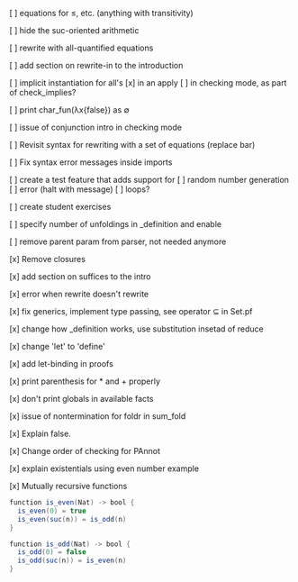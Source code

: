 [ ] equations for ≤, etc. (anything with transitivity)

[ ] hide the suc-oriented arithmetic

[ ] rewrite with all-quantified equations

[ ] add section on rewrite-in to the introduction

[ ] implicit instantiation for all's
  [x] in an apply
  [ ] in checking mode, as part of check_implies?

[ ] print char_fun(λx{false}) as ∅

[ ] issue of conjunction intro in checking mode

[ ] Revisit syntax for rewriting with a set of equations (replace bar)

[ ] Fix syntax error messages inside imports

[ ] create a test feature that adds support for
	[ ] random number generation
	[ ] error (halt with message)
	[ ] loops?

[ ] create student exercises

[ ] specify number of unfoldings in _definition and enable

[ ] remove parent param from parser, not needed anymore

[x] Remove closures

[x] add section on suffices to the intro

[x] error when rewrite doesn't rewrite

[x] fix generics, implement type passing, see operator ⊆ in Set.pf

[x] change how _definition works, use substitution insetad of reduce

[x] change 'let' to 'define'

[x] add let-binding in proofs

[x] print parenthesis for * and + properly

[x] don't print globals in available facts

[x] issue of nontermination for foldr in sum_fold

[x] Explain false.

[x] Change order of checking for PAnnot

[x] explain existentials using even number example

[x] Mutually recursive functions

``` {.java file=ex/even_odd.pf}
function is_even(Nat) -> bool {
  is_even(0) = true
  is_even(suc(n)) = is_odd(n)
}

function is_odd(Nat) -> bool {
  is_odd(0) = false
  is_odd(suc(n)) = is_even(n)
}
```




